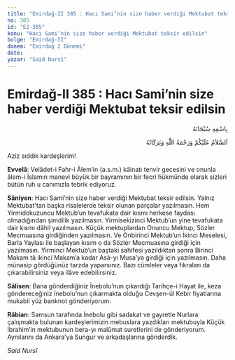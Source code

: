 ```yaml
---
title: "Emirdağ-II 385 : Hacı Sami’nin size haber verdiği Mektubat teksir edilsin"
no: 385
id: "E2-385"
konu: "Hacı Sami’nin size haber verdiği Mektubat teksir edilsin"
bolge: "Emirdağ-II"
donem: "Emirdağ 2 Dönemi"
date: 
yazar: "Said Nursî"
---
```


# Emirdağ-II 385 : Hacı Sami’nin size haber verdiği Mektubat teksir edilsin

<p class="arabic" dir="rtl" title="Meal: “Her türlü noksan sıfatlardan yüce olan Allah’ın adıyla.”">بِاسْمِهِ سُبْحَانَهُ</p>

<p class="arabic" dir="rtl" title="Meal: “Allah’ın selâmı, rahmeti ve bereketleri, üzerinize olsun.”">اَلسَّلاَمُ عَلَيْكُمْ وَرَحْمَةُ اللّٰهِ وَبَرَكَاتُهُ</p>

Aziz sıddık kardeşlerim!

**Evvelâ**: Velâdet-i Fahr-i Âlem’in (a.s.m.) kâinatı tenvir gecesini ve onunla âlem-i İslamın manevi büyük bir bayramının bir fecri hükmünde olarak sizleri bütün ruh u canımızla tebrik ediyoruz.

**Sâniyen**: Hacı Sami’nin size haber verdiği Mektubat teksir edilsin. Yalnız Mektubat’tan başka risalelerde teksir olunan parçalar yazılmasın. Hem Yirmidokuzuncu Mektub’un tevafukata dair kısmı herkese faydası olmadığından şimdilik yazılmasın. Yirmisekizinci Mektub’un yine tevafukata dair kısmı dâhil yazılmasın. Küçük mektuplardan Onuncu Mektup, Sözler Mecmuasına girdiğinden yazılmasın. Ve Onbirinci Mektub’un İkinci Meselesi, Barla Yaylası ile başlayan kısım o da Sözler Mecmuasına girdiği için yazılmasın. Yirminci Mektub’un baştaki sahifesi yazıldıktan sonra Birinci Makam tâ ikinci Makam’a kadar Asâ-yı Musa’ya girdiği için yazılmasın. Daha münasip gördüğünüz tarzda yaparsınız. Bazı cümleler veya fıkraları da çıkarabilirsiniz veya ilâve edebilirsiniz.

**Sâlisen**: Bana gönderdiğiniz İnebolu’nun çıkardığı Tarihçe-i Hayat ile, keza göndereceğiniz İnebolu’nun çıkarmakta olduğu Cevşen-ül Kebir fiyatlarına mukabil yüz banknot gönderiyorum.

**Râbian**: Samsun tarafında İnebolu gibi sadakat ve gayretle Nurlara çalışmakta bulunan kardeşlerimizin mebuslara yazdıkları mektubuyla Küçük İbrahim’in mektubunun bera-yı malûmat suretlerini de gönderiyorum. Aynılarını da Ankara’ya Sungur ve arkadaşlarına gönderdik.

*Said Nursî*
